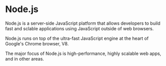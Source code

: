 # Node.js

Node.js is a server-side JavaScript platform that allows developers to build fast and sclable applications using JavaScript outside of web browsers.

Node.js runs on top of the ultra-fast JavaScript engine at the heart of Google's Chrome browser, V8.

The major focus of Node.js is high-performance, highly scalable web apps, and in other areas.
